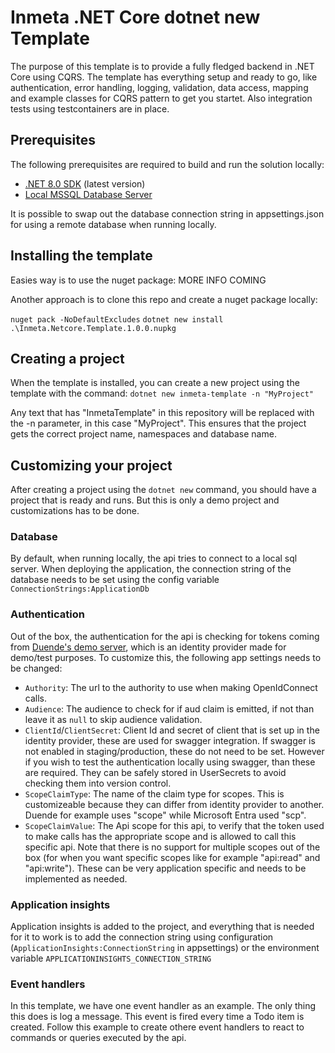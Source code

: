 # Inmeta .NET Core dotnet new Template

The purpose of this template is to provide a fully fledged backend in .NET Core using CQRS. The template has everything setup and ready to go, like authentication, error handling, logging, validation, data access, mapping and example classes for CQRS pattern to get you startet. Also integration tests using testcontainers are in place.

## Prerequisites

The following prerequisites are required to build and run the solution locally:

- [.NET 8.0 SDK](https://dotnet.microsoft.com/download/dotnet/8.0) (latest version)
- [Local MSSQL Database Server](https://www.microsoft.com/en-us/sql-server/sql-server-downloads)

It is possible to swap out the database connection string in appsettings.json for using a remote database when running locally.

## Installing the template

Easies way is to use the nuget package:
MORE INFO COMING

Another approach is to clone this repo and create a nuget package locally:

```nuget pack -NoDefaultExcludes```
```dotnet new install .\Inmeta.Netcore.Template.1.0.0.nupkg```

## Creating a project

When the template is installed, you can create a new project using the template with the command:
```dotnet new inmeta-template -n "MyProject"```

Any text that has "InmetaTemplate" in this repository will be replaced with the -n parameter, in this case "MyProject". This ensures that the project gets the correct project name, namespaces and database name.

## Customizing your project

After creating a project using the ```dotnet new``` command, you should have a project that is ready and runs. But this is only a demo project and customizations has to be done.

### Database

By default, when running locally, the api tries to connect to a local sql server. When deploying the application, the connection string of the database needs to be set using the config variable ```ConnectionStrings:ApplicationDb```

### Authentication

Out of the box, the authentication for the api is checking for tokens coming from [Duende's demo server](https://demo.duendesoftware.com/), which is an identity provider made for demo/test purposes.
To customize this, the following app settings needs to be changed:
- ```Authority```: The url to the authority to use when making OpenIdConnect calls.
- ```Audience```: The audience to check for if aud claim is emitted, if not than leave it as ```null``` to skip audience validation.
- ```ClientId```/```ClientSecret```: Client Id and secret of client that is set up in the identity provider, these are used for swagger integration. If swagger is not enabled in staging/production, these do not need to be set. However if you wish to test the authentication locally using swagger, than these are required. They can be safely stored in UserSecrets to avoid checking them into version control.
- ```ScopeClaimType```: The name of the claim type for scopes. This is customizeable because they can differ from identity provider to another. Duende for example uses "scope" while Microsoft Entra used "scp".
- ```ScopeClaimValue```: The Api scope for this api, to verify that the token used to make calls has the appropriate scope and is allowed to call this specific api. Note that there is no support for multiple scopes out of the box (for when you want specific scopes like for example "api:read" and "api:write"). These can be very application specific and needs to be implemented as needed.

### Application insights

Application insights is added to the project, and everything that is needed for it to work is to add the connection string using configuration (```ApplicationInsights:ConnectionString``` in appsettings) or the environment variable ```APPLICATIONINSIGHTS_CONNECTION_STRING```

### Event handlers

In this template, we have one event handler as an example. The only thing this does is log a message. This event is fired every time a Todo item is created. Follow this example to create othere event handlers to react to commands or queries executed by the api.